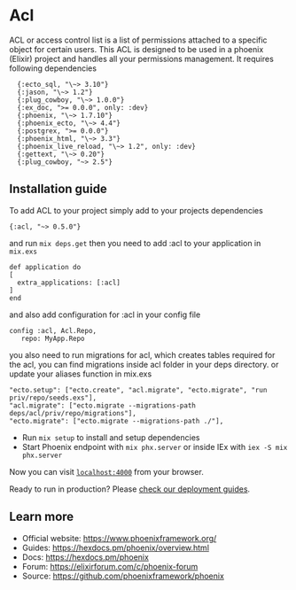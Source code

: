 # Acl

ACL or access control list is a list of permissions attached to a specific object for certain users.
This ACL is designed to be used in a phoenix (Elixir) project and handles all your permissions management.
 It requires following dependencies
 
 
 
      {:ecto_sql, "\~> 3.10"}  
      {:jason, "\~> 1.2"}
      {:plug_cowboy, "\~> 1.0.0"}
      {:ex_doc, ">= 0.0.0", only: :dev}
      {:phoenix, "\~> 1.7.10"}
      {:phoenix_ecto, "\~> 4.4"}
      {:postgrex, ">= 0.0.0"}
      {:phoenix_html, "\~> 3.3"}
      {:phoenix_live_reload, "\~> 1.2", only: :dev}
      {:gettext, "\~> 0.20"}
      {:plug_cowboy, "~> 2.5"}
      


## Installation guide

To add ACL to your project simply add to your projects dependencies



    {:acl, "~> 0.5.0"}


and run `mix deps.get`
then you need to add :acl to your application in `mix.exs`

    def application do
    [
      extra_applications: [:acl]
    ]
    end

and also add configuration for :acl in your config file
    
    config :acl, Acl.Repo,
       repo: MyApp.Repo
    
you also need to run migrations for acl, which creates tables required for the acl, you can find migrations inside acl folder in your deps directory.
or update your aliases function in mix.exs

    "ecto.setup": ["ecto.create", "acl.migrate", "ecto.migrate", "run priv/repo/seeds.exs"],
    "acl.migrate": ["ecto.migrate --migrations-path deps/acl/priv/repo/migrations"],
    "ecto.migrate": ["ecto.migrate --migrations-path ./"],

  * Run `mix setup` to install and setup dependencies
  * Start Phoenix endpoint with `mix phx.server` or inside IEx with `iex -S mix phx.server`

Now you can visit [`localhost:4000`](http://localhost:4000) from your browser.

Ready to run in production? Please [check our deployment guides](https://hexdocs.pm/phoenix/deployment.html).

## Learn more

  * Official website: https://www.phoenixframework.org/
  * Guides: https://hexdocs.pm/phoenix/overview.html
  * Docs: https://hexdocs.pm/phoenix
  * Forum: https://elixirforum.com/c/phoenix-forum
  * Source: https://github.com/phoenixframework/phoenix
